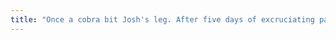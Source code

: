 ```yaml
---
title: "Once a cobra bit Josh's leg. After five days of excruciating pain, the cobra died."
---
```


